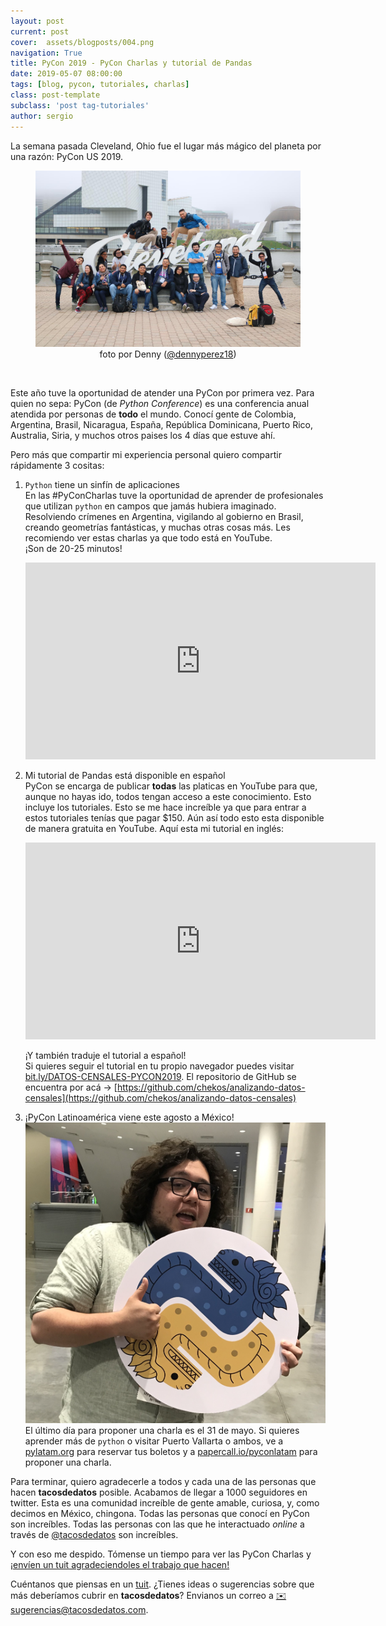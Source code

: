```yaml
---
layout: post
current: post
cover:  assets/blogposts/004.png
navigation: True
title: PyCon 2019 - PyCon Charlas y tutorial de Pandas
date: 2019-05-07 08:00:00
tags: [blog, pycon, tutoriales, charlas]
class: post-template
subclass: 'post tag-tutoriales'
author: sergio
---
```


La semana pasada Cleveland, Ohio fue el lugar más mágico del planeta por una razón: PyCon US 2019. 

<figure>
<img src='../assets/blogposts/004_Cleveland.jpg' alt='Cleveland con la raza' />
<figcaption style="text-align:center">foto por Denny (<a href='https://twitter.com/dennyperez18'>@dennyperez18</a>)</figcaption>
</figure><br>

Este año tuve la oportunidad de atender una PyCon por primera vez. Para quien no sepa: PyCon (de _Python Conference_) es una conferencia anual atendida por personas de **todo** el mundo. Conocí gente de Colombia, Argentina, Brasil, Nicaragua, España, República Dominicana, Puerto Rico, Australia, Siria, y muchos otros paises los 4 días que estuve ahí. 

Pero más que compartir mi experiencia personal quiero compartir rápidamente 3 cositas:

1. `Python` tiene un sinfín de aplicaciones<br>
    En las #PyConCharlas tuve la oportunidad de aprender de profesionales que utilizan `python` en campos que jamás hubiera imaginado. Resolviendo crímenes en Argentina, vigilando al gobierno en Brasil, creando geometrías fantásticas, y muchas otras cosas más. Les recomiendo ver estas charlas ya que todo está en YouTube.<br>¡Son de 20-25 minutos! 
    <iframe width="560" height="315" src="https://www.youtube.com/embed/videoseries?list=PLPbTDk1hBo3zUw1o802TTPu4tjD4ZtW8f" frameborder="0" allow="accelerometer; autoplay; encrypted-media; gyroscope; picture-in-picture" allowfullscreen></iframe>

2. Mi tutorial de Pandas está disponible en español<br>
    PyCon se encarga de publicar **todas** las platicas en YouTube para que, aunque no hayas ido, todos tengan acceso a este conocimiento. Esto incluye los tutoriales. Esto se me hace increíble ya que para entrar a estos tutoriales tenías que pagar $150. Aún así todo esto esta disponible de manera gratuita en YouTube. Aquí esta mi tutorial en inglés:
    <iframe width="560" height="315" src="https://www.youtube.com/embed/sGtCgYWzOV4" frameborder="0" allow="accelerometer; autoplay; encrypted-media; gyroscope; picture-in-picture" allowfullscreen></iframe>

    ¡Y también traduje el tutorial a español! <br>Si quieres seguir el tutorial en tu propio navegador puedes visitar [bit.ly/DATOS-CENSALES-PYCON2019](https://bit.ly/DATOS-CENSALES-PYCON2019). El repositorio de GitHub se encuentra por acá -> [https://github.com/chekos/analizando-datos-censales](https://github.com/chekos/analizando-datos-censales)

3. ¡PyCon Latinoamérica viene este agosto a México!<br>
    ![pycon latam](../assets/blogposts/004_pyconlatam.jpg)<br>
    El último día para proponer una charla es el 31 de mayo. Si quieres aprender más de `python` o visitar Puerto Vallarta o ambos, ve a [pylatam.org](https://pylatam.org/) para reservar tus boletos y a [papercall.io/pyconlatam](https://papercall.io/pyconlatam) para proponer una charla.



Para terminar, quiero agradecerle a todos y cada una de las personas que hacen **tacosdedatos** posible. Acabamos de llegar a 1000 seguidores en twitter. Esta es una comunidad increíble de gente amable, curiosa, y, como decimos en México, chingona. Todas las personas que conocí en PyCon son increíbles. Todas las personas con las que he interactuado _online_ a través de [@tacosdedatos](https://twitter.com/tacosdedatos) son increíbles. 

Y con eso me despido. Tómense un tiempo para ver las PyCon Charlas y [¡envíen un tuit agradeciendoles el trabajo que hacen!](https://twitter.com/share?text=+%pyconcharlas+muchas+gracias+)


Cuéntanos que piensas en un [tuit](https://twitter.com/share?text=%40tacosdedatos+yo+tambien+quiero+ir+a+pycon+latam+%40pylatam). 
¿Tienes ideas o sugerencias sobre que más deberíamos cubrir en **tacosdedatos**? Envianos un correo a [✉️ sugerencias@tacosdedatos.com](mailto:sugerencias@tacosdedatos.com?subject=Sugerencia&body=Hola-holaaa).
